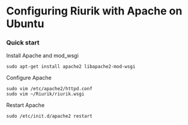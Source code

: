 Configuring Riurik with Apache on Ubuntu
=======

### Quick start
Install Apache and mod_wsgi

    sudo apt-get install apache2 libapache2-mod-wsgi

Configure Apache

    sudo vim /etc/apache2/httpd.conf
    sudo vim ~/Riurik/riurik.wsgi

Restart Apache

    sudo /etc/init.d/apache2 restart
